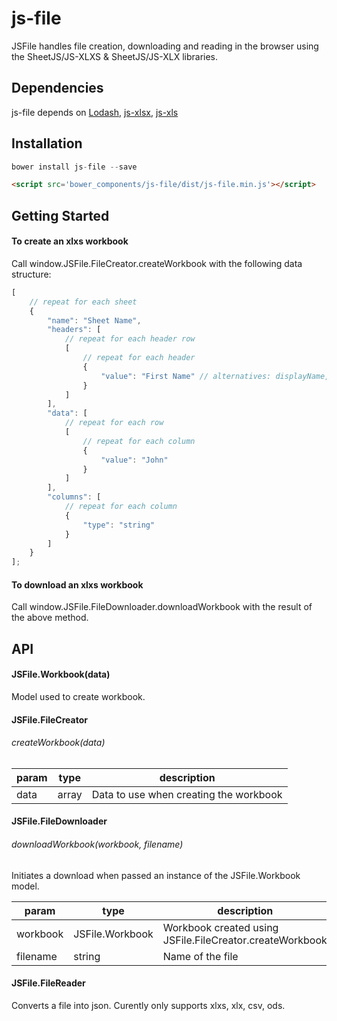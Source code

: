 # js-file

JSFile handles file creation, downloading and reading in the browser using the SheetJS/JS-XLXS & SheetJS/JS-XLX libraries.

## Dependencies
js-file depends on [Lodash](https://github.com/lodash/lodash), [js-xlsx](https://github.com/SheetJS/js-xlsx), [js-xls](https://github.com/SheetJS/js-xls) 

## Installation

```js
bower install js-file --save
```
```html
<script src='bower_components/js-file/dist/js-file.min.js'></script>
```


## Getting Started

#### To create an xlxs workbook

Call window.JSFile.FileCreator.createWorkbook with the following data structure:

```js
[
    // repeat for each sheet
    {
        "name": "Sheet Name",
        "headers": [        
            // repeat for each header row
            [
                // repeat for each header
                {
                    "value": "First Name" // alternatives: displayName, display_name, name, label 
                }
            ]
        ],
        "data": [
            // repeat for each row
            [            
                // repeat for each column
                {
                    "value": "John"
                }
            ]
        ],
        "columns": [        
            // repeat for each column
            {
                "type": "string"
            }
        ]
    }
];

```


#### To download an xlxs workbook

Call window.JSFile.FileDownloader.downloadWorkbook with the result of the above method.

## API

#### JSFile.Workbook(data)

Model used to create workbook.


#### JSFile.FileCreator

###### createWorkbook(data)

| param  | type   | description                                  |
| ------ | ------ | -------------------------------------------- |
| data   | array  | Data to use when creating the workbook       |


#### JSFile.FileDownloader

###### downloadWorkbook(workbook, filename)

Initiates a download when passed an instance of the JSFile.Workbook model.

| param      | type             | description                                                    |
| ---------- | ---------------- | -------------------------------------------------------------- |
| workbook   | JSFile.Workbook  | Workbook created using JSFile.FileCreator.createWorkbook       |
| filename   | string           | Name of the file                                               |


#### JSFile.FileReader

Converts a file into json. Curently only supports xlxs, xlx, csv, ods.